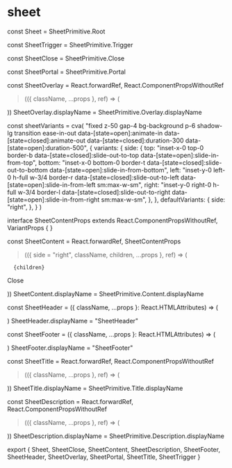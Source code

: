 # sheet

const Sheet = SheetPrimitive.Root

const SheetTrigger = SheetPrimitive.Trigger

const SheetClose = SheetPrimitive.Close

const SheetPortal = SheetPrimitive.Portal

const SheetOverlay = React.forwardRef,
  React.ComponentPropsWithoutRef
>(({ className, ...props }, ref) => (
  
))
SheetOverlay.displayName = SheetPrimitive.Overlay.displayName

const sheetVariants = cva(
  "fixed z-50 gap-4 bg-background p-6 shadow-lg transition ease-in-out data-[state=open]:animate-in data-[state=closed]:animate-out data-[state=closed]:duration-300 data-[state=open]:duration-500",
  {
    variants: {
      side: {
        top: "inset-x-0 top-0 border-b data-[state=closed]:slide-out-to-top data-[state=open]:slide-in-from-top",
        bottom:
          "inset-x-0 bottom-0 border-t data-[state=closed]:slide-out-to-bottom data-[state=open]:slide-in-from-bottom",
        left: "inset-y-0 left-0 h-full w-3/4 border-r data-[state=closed]:slide-out-to-left data-[state=open]:slide-in-from-left sm:max-w-sm",
        right:
          "inset-y-0 right-0 h-full w-3/4  border-l data-[state=closed]:slide-out-to-right data-[state=open]:slide-in-from-right sm:max-w-sm",
      },
    },
    defaultVariants: {
      side: "right",
    },
  }
)

interface SheetContentProps
  extends React.ComponentPropsWithoutRef,
  VariantProps { }

const SheetContent = React.forwardRef,
  SheetContentProps
>(({ side = "right", className, children, ...props }, ref) => (
  
    
    
      {children}
      
        
        
Close

      


  
))
SheetContent.displayName = SheetPrimitive.Content.displayName

const SheetHeader = ({
  className,
  ...props
}: React.HTMLAttributes) => (
  
)
SheetHeader.displayName = "SheetHeader"

const SheetFooter = ({
  className,
  ...props
}: React.HTMLAttributes) => (
  
)
SheetFooter.displayName = "SheetFooter"

const SheetTitle = React.forwardRef,
  React.ComponentPropsWithoutRef
>(({ className, ...props }, ref) => (
  
))
SheetTitle.displayName = SheetPrimitive.Title.displayName

const SheetDescription = React.forwardRef,
  React.ComponentPropsWithoutRef
>(({ className, ...props }, ref) => (
  
))
SheetDescription.displayName = SheetPrimitive.Description.displayName

export {
  Sheet, SheetClose,
  SheetContent, SheetDescription, SheetFooter, SheetHeader, SheetOverlay, SheetPortal, SheetTitle, SheetTrigger
}